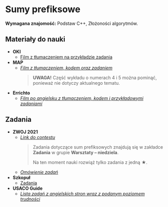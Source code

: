 # Sumy prefiksowe

**Wymagana znajomość:** Podstaw C++, Złożoności algorytmów.

## Materiały do nauki

- **OKI**
  - [Film z tłumaczeniem na przykładzie zadania](https://youtu.be/_gLUezRAW0s?t=814)
- **MAP**
  - [*Film z tłumaczeniem, kodem oraz zadaniem*](https://www.youtube.com/watch?v=nRSkYqtndqY)
    > **UWAGA!** Część wykładu o numerach 4 i 5 można pominąć, ponieważ nie dotyczy aktualnego tematu.
- **Errichto**
  - [*Film po angielsku z tłumaczeniem, kodem i przykładowymi zadaniami*](https://www.youtube.com/watch?v=PhgtNY_-CiY)

## Zadania

- **ZWOJ 2021**
  - [*Link do contestu*](https://sio2.mimuw.edu.pl/c/zwo21/dashboard/)
    > Zadania dotyczące sum prefiksowych znajdują się w zakładce **Zadania** w grupie **Warsztaty – niedziela**.
    > 
    > Na ten moment nauki rozwiąż tylko zadania z jedną ★.
  - [*Omówienie zadań*](https://www.youtube.com/watch?v=FcvtuOenFQE)
- **Szkopuł**
  - [Zadania](https://szkopul.edu.pl/problemset/?q=&algorithm=pref)
- **USACO Guide**
  - [*Lista zadań z angielskich stron wraz z podanym poziomem trudności*](https://usaco.guide/silver/prefix-sums?lang=cpp)
